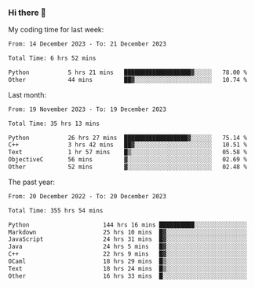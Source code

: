 ### Hi there 👋

My coding time for last week:

<!--START_SECTION:week-->

```txt
From: 14 December 2023 - To: 21 December 2023

Total Time: 6 hrs 52 mins

Python           5 hrs 21 mins   ███████████████████▓░░░░░   78.00 %
Other            44 mins         ██▓░░░░░░░░░░░░░░░░░░░░░░   10.74 %
```

<!--END_SECTION:week-->

Last month:

<!--START_SECTION:month-->

```txt
From: 19 November 2023 - To: 19 December 2023

Total Time: 35 hrs 13 mins

Python           26 hrs 27 mins  ██████████████████▓░░░░░░   75.14 %
C++              3 hrs 42 mins   ██▓░░░░░░░░░░░░░░░░░░░░░░   10.51 %
Text             1 hr 57 mins    █▒░░░░░░░░░░░░░░░░░░░░░░░   05.58 %
ObjectiveC       56 mins         ▓░░░░░░░░░░░░░░░░░░░░░░░░   02.69 %
Other            52 mins         ▓░░░░░░░░░░░░░░░░░░░░░░░░   02.48 %
```

<!--END_SECTION:month-->

The past year:

<!--START_SECTION:year-->

```txt
From: 20 December 2022 - To: 20 December 2023

Total Time: 355 hrs 54 mins

Python                     144 hrs 16 mins ██████████░░░░░░░░░░░░░░░   40.54 %
Markdown                   25 hrs 10 mins  █▓░░░░░░░░░░░░░░░░░░░░░░░   07.07 %
JavaScript                 24 hrs 31 mins  █▓░░░░░░░░░░░░░░░░░░░░░░░   06.89 %
Java                       24 hrs 5 mins   █▓░░░░░░░░░░░░░░░░░░░░░░░   06.77 %
C++                        22 hrs 9 mins   █▓░░░░░░░░░░░░░░░░░░░░░░░   06.22 %
OCaml                      18 hrs 29 mins  █▒░░░░░░░░░░░░░░░░░░░░░░░   05.20 %
Text                       18 hrs 24 mins  █▒░░░░░░░░░░░░░░░░░░░░░░░   05.17 %
Other                      16 hrs 33 mins  █░░░░░░░░░░░░░░░░░░░░░░░░   04.65 %
```

<!--END_SECTION:year-->
